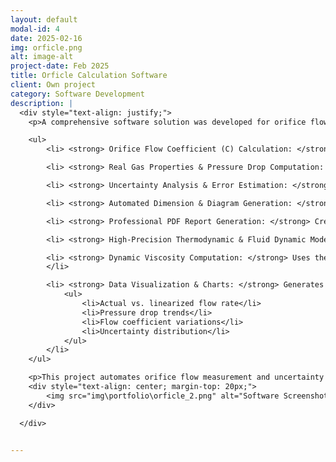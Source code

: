 ```yaml
---
layout: default
modal-id: 4
date: 2025-02-16
img: orficle.png
alt: image-alt
project-date: Feb 2025
title: Orficle Calculation Software 
client: Own project
category: Software Development
description: |
  <div style="text-align: justify;">
    <p>A comprehensive software solution was developed for orifice flow measurement and uncertainty analysis in accordance with PN EN ISO 5167. This tool automates complex calculations related to real gas behavior, pressure drop estimation, and uncertainty evaluation, providing engineers with a powerful and accurate flow measurement system.</p>

    <ul>
        <li> <strong> Orifice Flow Coefficient (C) Calculation: </strong> Accurately determines the discharge coefficient based on fluid properties, geometry, and operating conditions.</li>

        <li> <strong> Real Gas Properties & Pressure Drop Computation: </strong> Uses the <em>Redlich-Kwong</em> equation of state for air-water vapor mixtures, computing density, viscosity, heat capacity, and pressure drop across the orifice.</li>

        <li> <strong> Uncertainty Analysis & Error Estimation: </strong> Calculates absolute and relative uncertainties in flow measurement based on orifice geometry and fluid parameters.</li>

        <li> <strong> Automated Dimension & Diagram Generation: </strong> Automatically generates PNG diagrams with orifice dimensions, flow parameters, and uncertainty results.</li>

        <li> <strong> Professional PDF Report Generation: </strong> Creates detailed reports containing all computed values, uncertainty analysis, error assessment, and flow coefficient results.</li>

        <li> <strong> High-Precision Thermodynamic & Fluid Dynamic Models: </strong> Implements industry-standard models such as Redlich-Kwong, IAPWS-95 for vapor properties. </li>

        <li> <strong> Dynamic Viscosity Computation: </strong> Uses the Sutherland formula with Wilke mixing rules and pressure correction models to determine viscosity under different conditions.
        </li>

        <li> <strong> Data Visualization & Charts: </strong> Generates graphical representations of key flow characteristics, including:
            <ul>
                <li>Actual vs. linearized flow rate</li>
                <li>Pressure drop trends</li>
                <li>Flow coefficient variations</li>
                <li>Uncertainty distribution</li>
            </ul>
        </li>
    </ul>

    <p>This project automates orifice flow measurement and uncertainty analysis, providing a user-friendly solution for engineers and industry professionals. By integrating advanced computational models and automated reporting, the software enhances accuracy and efficiency in fluid dynamics applications.</p>
    <div style="text-align: center; margin-top: 20px;">
        <img src="img\portfolio\orficle_2.png" alt="Software Screenshot" style="max-width: 100%; height: auto; border: 1px solid #ddd; border-radius: 5px; padding: 5px;">
    </div>

  </div>


---
```

